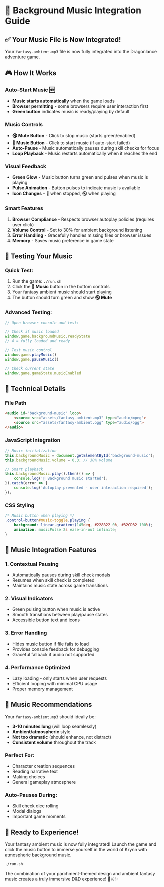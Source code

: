 # 🎵 Background Music Integration Guide

## ✅ Your Music File is Now Integrated!

Your `fantasy-ambient.mp3` file is now fully integrated into the Dragonlance adventure game.

## 🎮 How It Works

### **Auto-Start Music** 🆕
- **Music starts automatically** when the game loads
- **Browser permitting** - some browsers require user interaction first
- **Green button** indicates music is ready/playing by default

### **Music Controls**
- **🔇 Mute Button** - Click to stop music (starts green/enabled)
- **🎵 Music Button** - Click to start music (if auto-start failed)
- **Auto-Pause** - Music automatically pauses during skill checks for focus
- **Loop Playback** - Music restarts automatically when it reaches the end

### **Visual Feedback**
- **Green Glow** - Music button turns green and pulses when music is playing
- **Pulse Animation** - Button pulses to indicate music is available
- **Icon Changes** - 🎵 when stopped, 🔇 when playing

### **Smart Features**
1. **Browser Compliance** - Respects browser autoplay policies (requires user click)
2. **Volume Control** - Set to 30% for ambient background listening
3. **Error Handling** - Gracefully handles missing files or browser issues
4. **Memory** - Saves music preference in game state

## 🎯 Testing Your Music

### **Quick Test:**
1. Run the game: `./run.sh`
2. Click the **🎵 Music** button in the bottom controls
3. Your fantasy ambient music should start playing
4. The button should turn green and show **🔇 Mute**

### **Advanced Testing:**
```javascript
// Open browser console and test:

// Check if music loaded
window.game.backgroundMusic.readyState
// 4 = fully loaded and ready

// Test music control
window.game.playMusic()
window.game.pauseMusic()

// Check current state
window.game.gameState.musicEnabled
```

## 🔧 Technical Details

### **File Path**
```html
<audio id="background-music" loop>
    <source src="assets/fantasy-ambient.mp3" type="audio/mpeg">
    <source src="assets/fantasy-ambient.ogg" type="audio/ogg">
</audio>
```

### **JavaScript Integration**
```javascript
// Music initialization
this.backgroundMusic = document.getElementById('background-music');
this.backgroundMusic.volume = 0.3; // 30% volume

// Smart playback
this.backgroundMusic.play().then(() => {
    console.log('🎵 Background music started');
}).catch(error => {
    console.log('Autoplay prevented - user interaction required');
});
```

### **CSS Styling**
```css
/* Music button when playing */
.control-button#music-toggle.playing {
    background: linear-gradient(145deg, #228B22 0%, #32CD32 100%);
    animation: musicPulse 2s ease-in-out infinite;
}
```

## 🎨 Music Integration Features

### **1. Contextual Pausing**
- Automatically pauses during skill check modals
- Resumes when skill check is completed
- Maintains music state across game transitions

### **2. Visual Indicators**
- Green pulsing button when music is active
- Smooth transitions between play/pause states
- Accessible button text and icons

### **3. Error Handling**
- Hides music button if file fails to load
- Provides console feedback for debugging
- Graceful fallback if audio not supported

### **4. Performance Optimized**
- Lazy loading - only starts when user requests
- Efficient looping with minimal CPU usage
- Proper memory management

## 🎵 Music Recommendations

Your `fantasy-ambient.mp3` should ideally be:
- **3-10 minutes long** (will loop seamlessly)
- **Ambient/atmospheric** style
- **Not too dramatic** (should enhance, not distract)
- **Consistent volume** throughout the track

### **Perfect For:**
- Character creation sequences
- Reading narrative text
- Making choices
- General gameplay atmosphere

### **Auto-Pauses During:**
- Skill check dice rolling
- Modal dialogs
- Important game moments

## 🚀 Ready to Experience!

Your fantasy ambient music is now fully integrated! Launch the game and click the music button to immerse yourself in the world of Krynn with atmospheric background music.

```bash
./run.sh
```

The combination of your parchment-themed design and ambient fantasy music creates a truly immersive D&D experience! 🐉⚔️✨